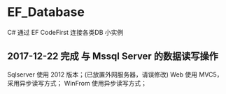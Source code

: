 # EF_Database
  C# 通过 EF CodeFirst 连接各类DB 小实例

## 2017-12-22 完成 与 Mssql Server 的数据读写操作
  Sqlserver 使用 2012 版本；(已放置外网服务器，请误修改)
  Web 使用 MVC5，采用异步读写方式；
  WinFrom 使用异步读写方式；
